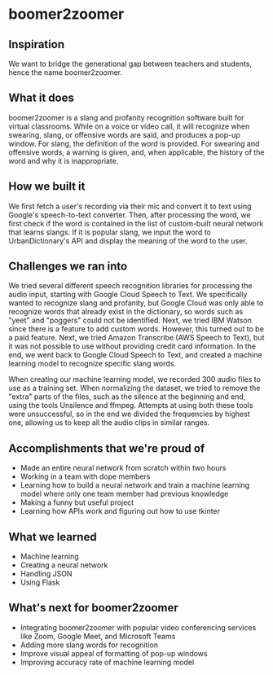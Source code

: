 # boomer2zoomer

## Inspiration
We want to bridge the generational gap between teachers and students, hence the name boomer2zoomer.

## What it does
boomer2zoomer is a slang and profanity recognition software built for virtual classrooms. While on a voice or video call, it will recognize when swearing, slang, or offensive words are said, and produces a pop-up window. For slang, the definition of the word is provided. For swearing and offensive words, a warning is given, and, when applicable, the history of the word and why it is inappropriate.

## How we built it
We first fetch a user's recording via their mic and convert it to text using Google's speech-to-text converter. Then, after processing the word, we first check if the word is contained in the list of custom-built neural network that learns slangs. If it is popular slang, we input the word to UrbanDictionary's API and display the meaning of the word to the user.

## Challenges we ran into
We tried several different speech recognition libraries for processing the audio input, starting with Google Cloud Speech to Text. We specifically wanted to recognize slang and profanity, but Google Cloud was only able to recognize words that already exist in the dictionary, so words such as "yeet" and "poggers" could not be identified. Next, we tried IBM Watson since there is a feature to add custom words. However, this turned out to be a paid feature. Next, we tried Amazon Transcribe (AWS Speech to Text), but it was not possible to use without providing credit card information. In the end, we went back to Google Cloud Speech to Text, and created a machine learning model to recognize specific slang words.

When creating our machine learning model, we recorded 300 audio files to use as a training set. When normalizing the dataset, we tried to remove the "extra" parts of the files, such as the silence at the beginning and end, using the tools Unsilence and ffmpeg. Attempts at using both these tools were unsuccessful, so in the end we divided the frequencies by highest one, allowing us to keep all the audio clips in similar ranges.

## Accomplishments that we're proud of
- Made an entire neural network from scratch within two hours
- Working in a team with dope members
- Learning how to build a neural network and train a machine learning model where only one team member had previous knowledge
- Making a funny but useful project
- Learning how APIs work and figuring out how to use tkinter

## What we learned
- Machine learning
- Creating a neural network
- Handling JSON
- Using Flask

## What's next for boomer2zoomer
- Integrating boomer2zoomer with popular video conferencing services like Zoom, Google Meet, and Microsoft Teams
- Adding more slang words for recognition
- Improve visual appeal of formatting of pop-up windows 
- Improving accuracy rate of machine learning model
